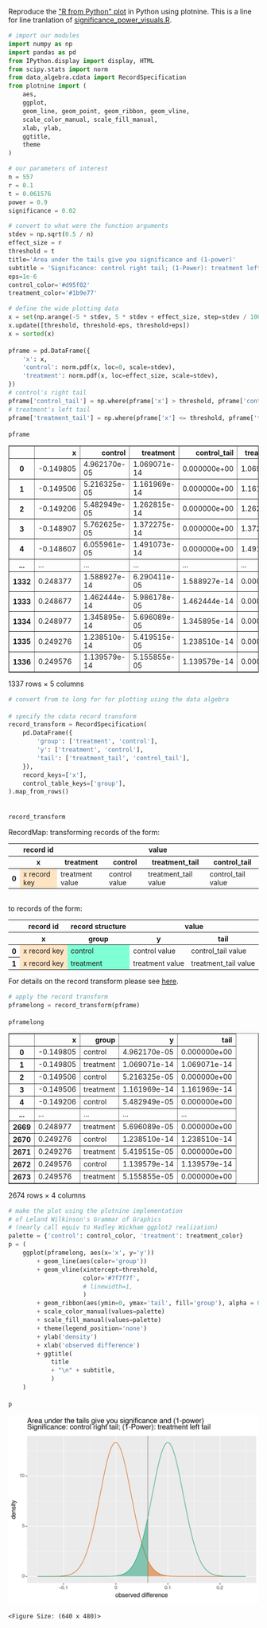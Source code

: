 Reproduce the ["R from Python" plot](https://github.com/WinVector/Examples/blob/main/calling_R_from_Python/plot_from_R_example.ipynb) in Python using plotnine. This is a line for line tranlation of [significance_power_visuals.R](https://github.com/WinVector/Examples/blob/main/calling_R_from_Python/significance_power_visuals.R).


```python
# import our modules
import numpy as np
import pandas as pd
from IPython.display import display, HTML
from scipy.stats import norm
from data_algebra.cdata import RecordSpecification
from plotnine import (
    aes, 
    ggplot, 
    geom_line, geom_point, geom_ribbon, geom_vline,
    scale_color_manual, scale_fill_manual,
    xlab, ylab,
    ggtitle,
    theme
)
```


```python
# our parameters of interest
n = 557
r = 0.1
t = 0.061576
power = 0.9
significance = 0.02
```


```python
# convert to what were the function arguments
stdev = np.sqrt(0.5 / n)
effect_size = r
threshold = t
title='Area under the tails give you significance and (1-power)'
subtitle = 'Significance: control right tail; (1-Power): treatment left tail'
eps=1e-6
control_color='#d95f02'
treatment_color='#1b9e77'
```


```python
# define the wide plotting data
x = set(np.arange(-5 * stdev, 5 * stdev + effect_size, step=stdev / 100))
x.update([threshold, threshold-eps, threshold+eps])
x = sorted(x)

pframe = pd.DataFrame({
    'x': x,
    'control': norm.pdf(x, loc=0, scale=stdev),
    'treatment': norm.pdf(x, loc=effect_size, scale=stdev),
})
# control's right tail
pframe['control_tail'] = np.where(pframe['x'] > threshold, pframe['control'], 0)
# treatment's left tail
pframe['treatment_tail'] = np.where(pframe['x'] <= threshold, pframe['treatment'], 0)

pframe
```




<div>
<style scoped>
    .dataframe tbody tr th:only-of-type {
        vertical-align: middle;
    }

    .dataframe tbody tr th {
        vertical-align: top;
    }

    .dataframe thead th {
        text-align: right;
    }
</style>
<table border="1" class="dataframe">
  <thead>
    <tr style="text-align: right;">
      <th></th>
      <th>x</th>
      <th>control</th>
      <th>treatment</th>
      <th>control_tail</th>
      <th>treatment_tail</th>
    </tr>
  </thead>
  <tbody>
    <tr>
      <th>0</th>
      <td>-0.149805</td>
      <td>4.962170e-05</td>
      <td>1.069071e-14</td>
      <td>0.000000e+00</td>
      <td>1.069071e-14</td>
    </tr>
    <tr>
      <th>1</th>
      <td>-0.149506</td>
      <td>5.216325e-05</td>
      <td>1.161969e-14</td>
      <td>0.000000e+00</td>
      <td>1.161969e-14</td>
    </tr>
    <tr>
      <th>2</th>
      <td>-0.149206</td>
      <td>5.482949e-05</td>
      <td>1.262815e-14</td>
      <td>0.000000e+00</td>
      <td>1.262815e-14</td>
    </tr>
    <tr>
      <th>3</th>
      <td>-0.148907</td>
      <td>5.762625e-05</td>
      <td>1.372275e-14</td>
      <td>0.000000e+00</td>
      <td>1.372275e-14</td>
    </tr>
    <tr>
      <th>4</th>
      <td>-0.148607</td>
      <td>6.055961e-05</td>
      <td>1.491073e-14</td>
      <td>0.000000e+00</td>
      <td>1.491073e-14</td>
    </tr>
    <tr>
      <th>...</th>
      <td>...</td>
      <td>...</td>
      <td>...</td>
      <td>...</td>
      <td>...</td>
    </tr>
    <tr>
      <th>1332</th>
      <td>0.248377</td>
      <td>1.588927e-14</td>
      <td>6.290411e-05</td>
      <td>1.588927e-14</td>
      <td>0.000000e+00</td>
    </tr>
    <tr>
      <th>1333</th>
      <td>0.248677</td>
      <td>1.462444e-14</td>
      <td>5.986178e-05</td>
      <td>1.462444e-14</td>
      <td>0.000000e+00</td>
    </tr>
    <tr>
      <th>1334</th>
      <td>0.248977</td>
      <td>1.345895e-14</td>
      <td>5.696089e-05</td>
      <td>1.345895e-14</td>
      <td>0.000000e+00</td>
    </tr>
    <tr>
      <th>1335</th>
      <td>0.249276</td>
      <td>1.238510e-14</td>
      <td>5.419515e-05</td>
      <td>1.238510e-14</td>
      <td>0.000000e+00</td>
    </tr>
    <tr>
      <th>1336</th>
      <td>0.249576</td>
      <td>1.139579e-14</td>
      <td>5.155855e-05</td>
      <td>1.139579e-14</td>
      <td>0.000000e+00</td>
    </tr>
  </tbody>
</table>
<p>1337 rows × 5 columns</p>
</div>




```python
# convert from to long for for plotting using the data algebra

# specify the cdata record transform
record_transform = RecordSpecification(
    pd.DataFrame({
        'group': ['treatment', 'control'],
        'y': ['treatment', 'control'],
        'tail': ['treatment_tail', 'control_tail'],
    }),
    record_keys=['x'],
    control_table_keys=['group'],
).map_from_rows()


record_transform
```




RecordMap: transforming records of the form:<br>
<style type="text/css">
#T_2e174_row0_col0 {
  background-color: #FFE4C4;
}
</style>
<table id="T_2e174">
  <thead>
    <tr>
      <th class="blank level0" >&nbsp;</th>
      <th id="T_2e174_level0_col0" class="col_heading level0 col0" >record id</th>
      <th id="T_2e174_level0_col1" class="col_heading level0 col1" colspan="4">value</th>
    </tr>
    <tr>
      <th class="blank level1" >&nbsp;</th>
      <th id="T_2e174_level1_col0" class="col_heading level1 col0" >x</th>
      <th id="T_2e174_level1_col1" class="col_heading level1 col1" >treatment</th>
      <th id="T_2e174_level1_col2" class="col_heading level1 col2" >control</th>
      <th id="T_2e174_level1_col3" class="col_heading level1 col3" >treatment_tail</th>
      <th id="T_2e174_level1_col4" class="col_heading level1 col4" >control_tail</th>
    </tr>
  </thead>
  <tbody>
    <tr>
      <th id="T_2e174_level0_row0" class="row_heading level0 row0" >0</th>
      <td id="T_2e174_row0_col0" class="data row0 col0" >x record key</td>
      <td id="T_2e174_row0_col1" class="data row0 col1" >treatment value</td>
      <td id="T_2e174_row0_col2" class="data row0 col2" >control value</td>
      <td id="T_2e174_row0_col3" class="data row0 col3" >treatment_tail value</td>
      <td id="T_2e174_row0_col4" class="data row0 col4" >control_tail value</td>
    </tr>
  </tbody>
</table>
<br>
to records of the form:<br>
<style type="text/css">
#T_9fd51_row0_col0, #T_9fd51_row1_col0 {
  background-color: #FFE4C4;
}
#T_9fd51_row0_col1, #T_9fd51_row1_col1 {
  background-color: #7FFFD4;
}
</style>
<table id="T_9fd51">
  <thead>
    <tr>
      <th class="blank level0" >&nbsp;</th>
      <th id="T_9fd51_level0_col0" class="col_heading level0 col0" >record id</th>
      <th id="T_9fd51_level0_col1" class="col_heading level0 col1" >record structure</th>
      <th id="T_9fd51_level0_col2" class="col_heading level0 col2" colspan="2">value</th>
    </tr>
    <tr>
      <th class="blank level1" >&nbsp;</th>
      <th id="T_9fd51_level1_col0" class="col_heading level1 col0" >x</th>
      <th id="T_9fd51_level1_col1" class="col_heading level1 col1" >group</th>
      <th id="T_9fd51_level1_col2" class="col_heading level1 col2" >y</th>
      <th id="T_9fd51_level1_col3" class="col_heading level1 col3" >tail</th>
    </tr>
  </thead>
  <tbody>
    <tr>
      <th id="T_9fd51_level0_row0" class="row_heading level0 row0" >0</th>
      <td id="T_9fd51_row0_col0" class="data row0 col0" >x record key</td>
      <td id="T_9fd51_row0_col1" class="data row0 col1" >control</td>
      <td id="T_9fd51_row0_col2" class="data row0 col2" >control value</td>
      <td id="T_9fd51_row0_col3" class="data row0 col3" >control_tail value</td>
    </tr>
    <tr>
      <th id="T_9fd51_level0_row1" class="row_heading level0 row1" >1</th>
      <td id="T_9fd51_row1_col0" class="data row1 col0" >x record key</td>
      <td id="T_9fd51_row1_col1" class="data row1 col1" >treatment</td>
      <td id="T_9fd51_row1_col2" class="data row1 col2" >treatment value</td>
      <td id="T_9fd51_row1_col3" class="data row1 col3" >treatment_tail value</td>
    </tr>
  </tbody>
</table>




For details on the record transform please see [here](https://github.com/WinVector/data_algebra/blob/main/Examples/cdata/record_shapes.ipynb).


```python
# apply the record transform
pframelong = record_transform(pframe)

pframelong
```




<div>
<style scoped>
    .dataframe tbody tr th:only-of-type {
        vertical-align: middle;
    }

    .dataframe tbody tr th {
        vertical-align: top;
    }

    .dataframe thead th {
        text-align: right;
    }
</style>
<table border="1" class="dataframe">
  <thead>
    <tr style="text-align: right;">
      <th></th>
      <th>x</th>
      <th>group</th>
      <th>y</th>
      <th>tail</th>
    </tr>
  </thead>
  <tbody>
    <tr>
      <th>0</th>
      <td>-0.149805</td>
      <td>control</td>
      <td>4.962170e-05</td>
      <td>0.000000e+00</td>
    </tr>
    <tr>
      <th>1</th>
      <td>-0.149805</td>
      <td>treatment</td>
      <td>1.069071e-14</td>
      <td>1.069071e-14</td>
    </tr>
    <tr>
      <th>2</th>
      <td>-0.149506</td>
      <td>control</td>
      <td>5.216325e-05</td>
      <td>0.000000e+00</td>
    </tr>
    <tr>
      <th>3</th>
      <td>-0.149506</td>
      <td>treatment</td>
      <td>1.161969e-14</td>
      <td>1.161969e-14</td>
    </tr>
    <tr>
      <th>4</th>
      <td>-0.149206</td>
      <td>control</td>
      <td>5.482949e-05</td>
      <td>0.000000e+00</td>
    </tr>
    <tr>
      <th>...</th>
      <td>...</td>
      <td>...</td>
      <td>...</td>
      <td>...</td>
    </tr>
    <tr>
      <th>2669</th>
      <td>0.248977</td>
      <td>treatment</td>
      <td>5.696089e-05</td>
      <td>0.000000e+00</td>
    </tr>
    <tr>
      <th>2670</th>
      <td>0.249276</td>
      <td>control</td>
      <td>1.238510e-14</td>
      <td>1.238510e-14</td>
    </tr>
    <tr>
      <th>2671</th>
      <td>0.249276</td>
      <td>treatment</td>
      <td>5.419515e-05</td>
      <td>0.000000e+00</td>
    </tr>
    <tr>
      <th>2672</th>
      <td>0.249576</td>
      <td>control</td>
      <td>1.139579e-14</td>
      <td>1.139579e-14</td>
    </tr>
    <tr>
      <th>2673</th>
      <td>0.249576</td>
      <td>treatment</td>
      <td>5.155855e-05</td>
      <td>0.000000e+00</td>
    </tr>
  </tbody>
</table>
<p>2674 rows × 4 columns</p>
</div>




```python
# make the plot using the plotnine implementation 
# of Leland Wilkinson's Grammar of Graphics
# (nearly call equiv to Hadley Wickham ggplot2 realization)
palette = {'control': control_color, 'treatment': treatment_color}
p = (
    ggplot(pframelong, aes(x='x', y='y'))
        + geom_line(aes(color='group'))
        + geom_vline(xintercept=threshold, 
                     color='#7f7f7f', 
                     # linewidth=1,
                     )
        + geom_ribbon(aes(ymin=0, ymax='tail', fill='group'), alpha = 0.5)
        + scale_color_manual(values=palette)
        + scale_fill_manual(values=palette)
        + theme(legend_position='none')
        + ylab('density')
        + xlab('observed difference')
        + ggtitle(
            title 
            + "\n" + subtitle,
            )
    )

p
```


    
![png](sig_pow_files/sig_pow_8_0.png)
    





    <Figure Size: (640 x 480)>


